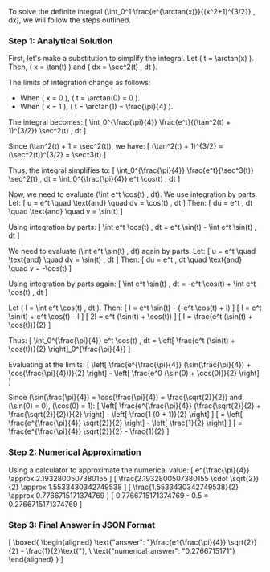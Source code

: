 To solve the definite integral \(\int_0^1 \frac{e^{\arctan(x)}}{(x^2+1)^{3/2}} \, dx\), we will follow the steps outlined.

### Step 1: Analytical Solution

First, let's make a substitution to simplify the integral. Let \( t = \arctan(x) \). Then, \( x = \tan(t) \) and \( dx = \sec^2(t) \, dt \).

The limits of integration change as follows:
- When \( x = 0 \), \( t = \arctan(0) = 0 \).
- When \( x = 1 \), \( t = \arctan(1) = \frac{\pi}{4} \).

The integral becomes:
\[
\int_0^{\frac{\pi}{4}} \frac{e^t}{(\tan^2(t) + 1)^{3/2}} \sec^2(t) \, dt
\]

Since \(\tan^2(t) + 1 = \sec^2(t)\), we have:
\[
(\tan^2(t) + 1)^{3/2} = (\sec^2(t))^{3/2} = \sec^3(t)
\]

Thus, the integral simplifies to:
\[
\int_0^{\frac{\pi}{4}} \frac{e^t}{\sec^3(t)} \sec^2(t) \, dt = \int_0^{\frac{\pi}{4}} e^t \cos(t) \, dt
\]

Now, we need to evaluate \(\int e^t \cos(t) \, dt\). We use integration by parts. Let:
\[
u = e^t \quad \text{and} \quad dv = \cos(t) \, dt
\]
Then:
\[
du = e^t \, dt \quad \text{and} \quad v = \sin(t)
\]

Using integration by parts:
\[
\int e^t \cos(t) \, dt = e^t \sin(t) - \int e^t \sin(t) \, dt
\]

We need to evaluate \(\int e^t \sin(t) \, dt\) again by parts. Let:
\[
u = e^t \quad \text{and} \quad dv = \sin(t) \, dt
\]
Then:
\[
du = e^t \, dt \quad \text{and} \quad v = -\cos(t)
\]

Using integration by parts again:
\[
\int e^t \sin(t) \, dt = -e^t \cos(t) + \int e^t \cos(t) \, dt
\]

Let \( I = \int e^t \cos(t) \, dt \). Then:
\[
I = e^t \sin(t) - (-e^t \cos(t) + I)
\]
\[
I = e^t \sin(t) + e^t \cos(t) - I
\]
\[
2I = e^t (\sin(t) + \cos(t))
\]
\[
I = \frac{e^t (\sin(t) + \cos(t))}{2}
\]

Thus:
\[
\int_0^{\frac{\pi}{4}} e^t \cos(t) \, dt = \left[ \frac{e^t (\sin(t) + \cos(t))}{2} \right]_0^{\frac{\pi}{4}}
\]

Evaluating at the limits:
\[
\left[ \frac{e^{\frac{\pi}{4}} (\sin(\frac{\pi}{4}) + \cos(\frac{\pi}{4}))}{2} \right] - \left[ \frac{e^0 (\sin(0) + \cos(0))}{2} \right]
\]

Since \(\sin(\frac{\pi}{4}) = \cos(\frac{\pi}{4}) = \frac{\sqrt{2}}{2}\) and \(\sin(0) = 0\), \(\cos(0) = 1\):
\[
\left[ \frac{e^{\frac{\pi}{4}} (\frac{\sqrt{2}}{2} + \frac{\sqrt{2}}{2})}{2} \right] - \left[ \frac{1 (0 + 1)}{2} \right]
\]
\[
= \left[ \frac{e^{\frac{\pi}{4}} \sqrt{2}}{2} \right] - \left[ \frac{1}{2} \right]
\]
\[
= \frac{e^{\frac{\pi}{4}} \sqrt{2}}{2} - \frac{1}{2}
\]

### Step 2: Numerical Approximation

Using a calculator to approximate the numerical value:
\[
e^{\frac{\pi}{4}} \approx 2.1932800507380155
\]
\[
\frac{2.1932800507380155 \cdot \sqrt{2}}{2} \approx 1.5533430342749538
\]
\[
\frac{1.5533430342749538}{2} \approx 0.7766715171374769
\]
\[
0.7766715171374769 - 0.5 = 0.2766715171374769
\]

### Step 3: Final Answer in JSON Format

\[
\boxed{
\begin{aligned}
\text{"answer": "}\frac{e^{\frac{\pi}{4}} \sqrt{2}}{2} - \frac{1}{2}\text{"}, \\
\text{"numerical_answer": "0.2766715171"}
\end{aligned}
}
\]
